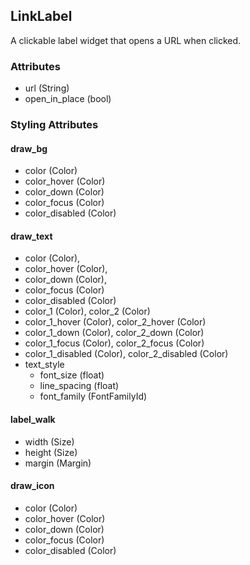 ## LinkLabel
A clickable label widget that opens a URL when clicked.

### Attributes
- url (String)
- open_in_place (bool)

### Styling Attributes
#### draw_bg
- color (Color)
- color_hover (Color)
- color_down (Color)
- color_focus (Color)
- color_disabled (Color)

#### draw_text
- color (Color),
- color_hover (Color),
- color_down (Color),
- color_focus (Color)
- color_disabled (Color)
- color_1 (Color), color_2 (Color)
- color_1_hover (Color), color_2_hover (Color)
- color_1_down (Color), color_2_down (Color)
- color_1_focus (Color), color_2_focus (Color)
- color_1_disabled (Color), color_2_disabled (Color)
- text_style
    - font_size (float)
    - line_spacing (float)
    - font_family (FontFamilyId)

#### label_walk
- width (Size)
- height (Size)
- margin (Margin)

#### draw_icon
- color (Color)
- color_hover (Color)
- color_down (Color)
- color_focus (Color)
- color_disabled (Color)